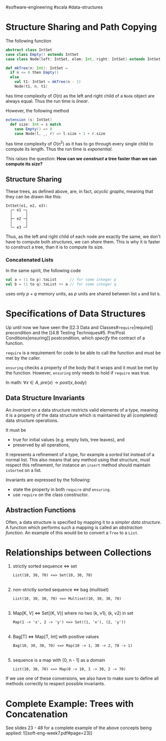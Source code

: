 #software-engineering #scala #data-structures 

# Structure Sharing and Path Copying
The following function
```Scala
abstract class IntSet
case class Empty() extends IntSet
case class Node(left: IntSet, elem: Int, right: IntSet) extends IntSet

def mkTree(n: Int): IntSet =
  if n <= 0 then Empty()
  else
    val t1: IntSet = mkTree(n - 1)
    Node(t1, n, t1)
```
has time complexity of $O(n)$ as the left and right child of a `Node` object are always equal. Thus the run time is *linear*.

However, the following method 
```Scala
extension (s: IntSet)
  def size: Int = s match
    case Empty() => 0
    case Node(l, _, r) => l.size + 1 + r.size
```
has time complexity of $O(n^2)$ as it has to go through every single child to compute its length. Thus the run time is *exponential*.

This raises the question: **How can we *construct* a tree faster than we can compute its *size*?**

## Structure Sharing
These trees, as defined above, are, in fact, *acyclic graphs*, meaning that they can be drawn like this:
```
IntSet(e1, e2, e3):
  ┌─ e1 ─┐
  │      │
  ├─ e2 ─┤
  │      │
  └─ e3 ─┘
```
Thus, as the left and right child of each node are exactly the same, we don't have to compute both *structures*, we can *share* them.
This is why it is faster to construct a tree, than it is to compute its size.

### Concatenated Lists
In the same spirit, the following code
```Scala
val a = (1 to p).toList      // for some integer p
val b = (1 to q).toList ++ a // for some integer q
```
uses only $p + q$ memory units, as $p$ units are shared between list `a` and list `b`.
<br>

# Specifications of Data Structures
Up until now we have seen the [[2.3 Data and Classes#`require`|require]] precondition and the [[4.B Testing Techniques#5. Pre/Post Conditions|ensuring]] postcondition, which *specify* the contract of a function.

`require` is a requirement for code to be able to call the function and must be met by the caller.

`ensuring` checks a property of the body that it wraps and it must be met by the function. 
However, `ensuring` only needs to hold if `require` was true.

In math: $\forall x \in A, \; pre(x) \rightarrow post(x, body)$

## Data Structure Invariants
An *invariant* on a data structure restricts valid elements of a type, meaning it is a property of the data structure which is maintained by all (completed) data structure operations.

It must be
- true for initial values (e.g. empty lists, tree leaves), and
- preserved by all operations,

It represents a refinement of a type, for example a *sorted* list instead of a normal list.
This also means that any method using that structure, must respect this refinement, for instance an `insert` method should maintain `isSorted` on a list.

Invariants are expressed by the following:
- state the property in both `require` *and* `ensuring`.
- use `require` on the class constructor.

## Abstraction Functions
Often, a data structure is specified by mapping it to a *simpler data structure*. A function which performs such a mapping is called an *abstraction function*.
An example of this would be to convert a `Tree` to a `List`.
<br>

# Relationships between Collections
1. strictly sorted sequence <=> set
   ```
   List(10, 30, 70) <=> Set(10, 30, 70)
   ```
   <br>
2. non-strictly sorted sequence <=> bag (multiset)
   ```
   List(10, 30, 30, 70) <=> Multiset(10, 30, 30, 70)
   ```
   <br>
3. Map[K, V] <=> Set[(K, V)] where no two (k, v1), (k, v2) in set
   ```
   Map(1 -> 'x', 2 -> 'y') <=> Set((1, 'x'), (2, 'y'))
   ```
   <br>
4. Bag[T] <=> Map[T, Int] with positive values
   ```
   Bag(10, 30, 30, 70) <=> Map(10 -> 1, 30 -> 2, 70 -> 1)
   ```
   <br>
5. sequence is a map with [0, n - 1] as a domain
   ```
   List(10, 30, 70) <=> Map(0 -> 10, 1 -> 30, 2 -> 70)
   ```

If we use one of these conversions, we also have to make sure to define all methods correctly to respect possible invariants.
<br>

# Complete Example: Trees with Concatenation
See slides 23 - 48 for a complete example of the above concepts being applied:
![[soft-eng-week7.pdf#page=23]]